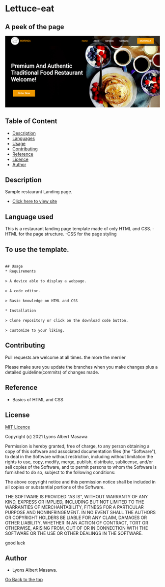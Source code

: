 # Lettuce-eat

## A peek of the page

<img src="img/peek1.png">

## Table of Content

+ [Description](#Description)
+ [Languages](##Languagesused)
+ [Usage](##Tousethetemplate)
+ [Contributing](##Contributing)
+ [Reference](#reference)
+ [Licence](##Licence)
+ [Author](##Author)

## Description
Sample restaurant Landing page.

* [Click here to view site](https://lyonsmasawa.github.io/Letuce-Eat-landing-page/)

## Language used
This is a restaurant landing page template made of only HTML and CSS.
  -HTML for the page structure.
  -CSS for the page styling

## To use the template.
```

## Usage
* Requirements

> A device able to display a webpage.

> A code editor.

> Basic knowledge on HTML and CSS

* Installation

> Clone repository or click on the download code button.

> customize to your liking.

```

## Contributing
Pull requests are welcome at all times. the more the merrier

Please make sure you update the branches when you make changes plus a detailed guideline(commits) of changes made.

## Reference
* Basics of HTML and CSS

## License
[MIT Licence](https://github.com/Lyonsmasawa/Letuce-Eat-landing-page/blob/77c113c072429ce8d24ba95768b4a142b2b0380b/Licence.md)

Copyright (c) 2021 Lyons Albert Masawa

Permission is hereby granted, free of charge, to any person obtaining a copy of this software and associated documentation files (the "Software"), to deal in the Software without restriction, including without limitation the rights to use, copy, modify, merge, publish, distribute, sublicense, and/or sell copies of the Software, and to permit persons to whom the Software is furnished to do so, subject to the following conditions:

The above copyright notice and this permission notice shall be included in all copies or substantial portions of the Software.

THE SOFTWARE IS PROVIDED "AS IS", WITHOUT WARRANTY OF ANY KIND, EXPRESS OR IMPLIED, INCLUDING BUT NOT LIMITED TO THE WARRANTIES OF MERCHANTABILITY, FITNESS FOR A PARTICULAR PURPOSE AND NONINFRINGEMENT. IN NO EVENT SHALL THE AUTHORS OR COPYRIGHT HOLDERS BE LIABLE FOR ANY CLAIM, DAMAGES OR OTHER LIABILITY, WHETHER IN AN ACTION OF CONTRACT, TORT OR OTHERWISE, ARISING FROM, OUT OF OR IN CONNECTION WITH THE SOFTWARE OR THE USE OR OTHER DEALINGS IN THE SOFTWARE.

good luck

## Author
* Lyons Albert Masawa.

[Go Back to the top](#Lettuce-eat)